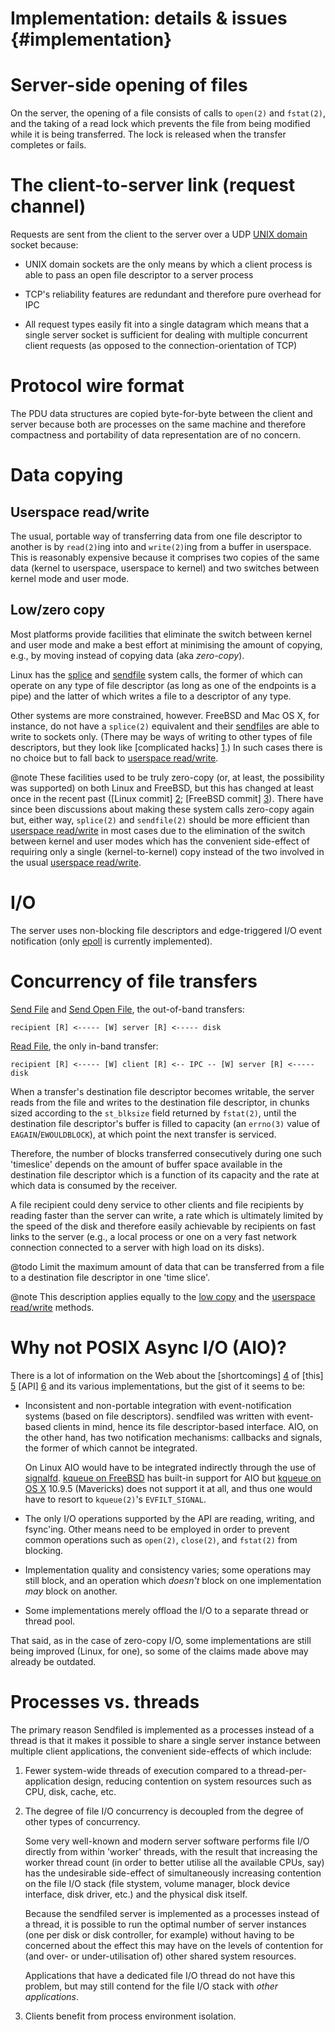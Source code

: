 # Implementation: details & issues {#implementation}

<h1 id="opening_files">Server-side opening of files</h1>

On the server, the opening of a file consists of calls to `open(2)` and `fstat(2)`, and
the taking of a read lock which prevents the file from being modified while it
is being transferred. The lock is released when the transfer completes or fails.

# The client-to-server link (request channel)

Requests are sent from the client to the server over a UDP [UNIX domain][unix]
socket because:

* UNIX domain sockets are the only means by which a client process is able to
  pass an open file descriptor to a server process

* TCP's reliability features are redundant and therefore pure overhead for IPC

* All request types easily fit into a single datagram which means that a single
  server socket is sufficient for dealing with multiple concurrent client
  requests (as opposed to the connection-orientation of TCP)

# Protocol wire format

The PDU data structures are copied byte-for-byte between the client and server
because both are processes on the same machine and therefore compactness and
portability of data representation are of no concern.

<h1 id="data_copying">Data copying</h1>

<h2 id="userspace_read_write">Userspace read/write</h2>

The usual, portable way of transferring data from one file descriptor to another
is by `read(2)`ing into and `write(2)`ing from a buffer in userspace. This is
reasonably expensive because it comprises two copies of the same data (kernel to
userspace, userspace to kernel) and two switches between kernel mode and user
mode.

<h2 id="low_copy">Low/zero copy</h2>

Most platforms provide facilities that eliminate the switch between kernel and
user mode and make a best effort at minimising the amount of copying, e.g., by
moving instead of copying data (aka *zero-copy*).

Linux has the [splice] and [sendfile][sendfile_linux] system calls, the former
of which can operate on any type of file descriptor (as long as one of the
endpoints is a pipe) and the latter of which writes a file to a descriptor of
any type.

Other systems are more constrained, however. FreeBSD and Mac OS X, for instance,
do not have a `splice(2)` equivalent and their [sendfile][sendfile_freebsd]s are
able to write to sockets only. (There may be ways of writing to other types of
file descriptors, but they look like [complicated hacks] [1].) In such cases
there is no choice but to fall back to [userspace
read/write][userspace_read_write].

@note These facilities used to be truly zero-copy (or, at least, the possibility
was supported) on both Linux and FreeBSD, but this has changed at least once in
the recent past ([Linux commit] [2]; [FreeBSD commit] [3]). There have since
been discussions about making these system calls zero-copy again but, either
way, `splice(2)` and `sendfile(2)` should be more efficient than [userspace
read/write][userspace_read_write] in most cases due to the elimination of the
switch between kernel and user modes which has the convenient side-effect of
requiring only a single (kernel-to-kernel) copy instead of the two involved in
the usual [userspace read/write][userspace_read_write].

# I/O

The server uses non-blocking file descriptors and edge-triggered I/O event
notification (only [epoll] is currently implemented).

<h1 id="transfer_concurrency">Concurrency of file transfers</h1>

[Send File][send_file] and [Send Open File][send_open_file], the out-of-band
transfers:

    recipient [R] <----- [W] server [R] <----- disk

[Read File][read_file], the only in-band transfer:

    recipient [R] <----- [W] client [R] <-- IPC -- [W] server [R] <----- disk

When a transfer's destination file descriptor becomes writable, the server reads
from the file and writes to the destination file descriptor, in chunks sized
according to the `st_blksize` field returned by `fstat(2)`, until the
destination file descriptor's buffer is filled to capacity (an `errno(3)` value
of `EAGAIN`/`EWOULDBLOCK`), at which point the next transfer is serviced.

Therefore, the number of blocks transferred consecutively during one such
'timeslice' depends on the amount of buffer space available in the destination
file descriptor which is a function of its capacity and the rate at which data
is consumed by the receiver.

A file recipient could deny service to other clients and file recipients by
reading faster than the server can write, a rate which is ultimately limited by
the speed of the disk and therefore easily achievable by recipients on fast
links to the server (e.g., a local process or one on a very fast network
connection connected to a server with high load on its disks).

@todo Limit the maximum amount of data that can be transferred from a file to a
destination file descriptor in one 'time slice'.

@note This description applies equally to the [low copy][low_copy] and the
[userspace read/write][userspace_read_write] methods.

# Why not POSIX Async I/O (AIO)?

There is a lot of information on the Web about the [shortcomings] [4] of [this]
[5] [API] [6] and its various implementations, but the gist of it seems to be:

  * Inconsistent and non-portable integration with event-notification systems
    (based on file descriptors). sendfiled was written with event-based
    clients in mind, hence its file descriptor-based interface. AIO, on the
    other hand, has two notification mechanisms: callbacks and signals, the
    former of which cannot be integrated.

    On Linux AIO would have to be integrated indirectly through the use of
    [signalfd]. [kqueue on FreeBSD][kqueue_freebsd] has built-in support for AIO
    but [kqueue on OS X][kqueue_osx] 10.9.5 (Mavericks) does not support it at
    all, and thus one would have to resort to `kqueue(2)`'s `EVFILT_SIGNAL`.

  * The only I/O operations supported by the API are reading, writing, and
    fsync'ing. Other means need to be employed in order to prevent common
    operations such as `open(2)`, `close(2)`, and `fstat(2)` from blocking.

  * Implementation quality and consistency varies; some operations may still
    block, and an operation which *doesn't* block on one implementation *may*
    block on another.

  * Some implementations merely offload the I/O to a separate thread or thread
    pool.


That said, as in the case of zero-copy I/O, some implementations are still being
improved (Linux, for one), so some of the claims made above may already be
outdated.

<h1 id="processes">Processes vs. threads</h1>

The primary reason Sendfiled is implemented as a processes instead of a thread
is that it makes it possible to share a single server instance between multiple
client applications, the convenient side-effects of which include:

1. Fewer system-wide threads of execution compared to a thread-per-application
   design, reducing contention on system resources such as CPU, disk, cache,
   etc.

2. The degree of file I/O concurrency is decoupled from the degree of other
   types of concurrency.

   Some very well-known and modern server software performs file I/O directly
   from within 'worker' threads, with the result that increasing the worker
   thread count (in order to better utilise all the available CPUs, say) has the
   undesirable side-effect of simultaneously increasing contention on the file
   I/O stack (file stystem, volume manager, block device interface, disk driver,
   etc.) and the physical disk itself.

   Because the sendfiled server is implemented as a processes instead of a
   thread, it is possible to run the optimal number of server instances (one per
   disk or disk controller, for example) without having to be concerned about
   the effect this may have on the levels of contention for (and over- or
   under-utilisation of) other shared system resources.

   Applications that have a dedicated file I/O thread do not have this problem,
   but may still contend for the file I/O stack with *other applications*.

3. Clients benefit from process environment isolation.

  [status_channel]: messages.html#status_channel
  [data_channel]: messages.html#data_channel
  [sending_headers]: messages.html#sending_headers
  [data_copying]: implementation.html#data_copying
  [userspace_read_write]: implementation.html#userspace_read_write "Userspace read/write"
  [low_copy]: implementation.html#low_copy
  [read_file]: messages.html#read_file "Read File Request"
  [send_file]: messages.html#send_file "Send File Request"
  [send_open_file]: messages.html#send_open_file "Send Open File Request"
  [file_info]: messages.html#file_info "File Information Message"
  [open_file_info]: messages.html#open_file_info "Open File Information Message"
  [transfer_status]: messages.html#transfer_status "Transfer Status Message"
  [1]: http://adrianchadd.blogspot.com/2013/12/experimenting-with-zero-copy-network-io.html
  [2]: https://git.kernel.org/cgit/linux/kernel/git/stable/linux-stable.git/commit/?id=485ddb4b9741bafb70b22e5c1f9b4f37dc3e85bd
  [3]: https://svnweb.freebsd.org/base?view=revision&revision=255608
  [4]: http://neugierig.org/software/blog/2011/12/nonblocking-disk-io.html
  [5]: http://bert-hubert.blogspot.com/2012/05/on-linux-asynchronous-file-io.html
  [6]: http://blog.libtorrent.org/2012/10/asynchronous-disk-io/
  [unix]: http://linux.die.net/man/7/unix "unix(7)"
  [signalfd]: http://linux.die.net/man/2/signalfd "signalfd(2)"
  [splice]: http://linux.die.net/man/2/splice "splice(2)"
  [sendfile_linux]: http://linux.die.net/man/2/sendfile "sendfile(2) on Linux"
  [sendfile_freebsd]: https://www.freebsd.org/cgi/man.cgi?query=sendfile "sendfile(2) on FreeBSD"
  [epoll]: http://linux.die.net/man/7/epoll "epoll(7)"
  [kqueue]: https://www.freebsd.org/cgi/man.cgi?query=kqueue "kqueue(2)"
  [kqueue_freebsd]: https://www.freebsd.org/cgi/man.cgi?query=kqueue "kqueue(2)"
  [kqueue_osx]: https://developer.apple.com/library/Mac/documentation/Darwin/Reference/ManPages/man2/kqueue.2.html "kqueue(2)"